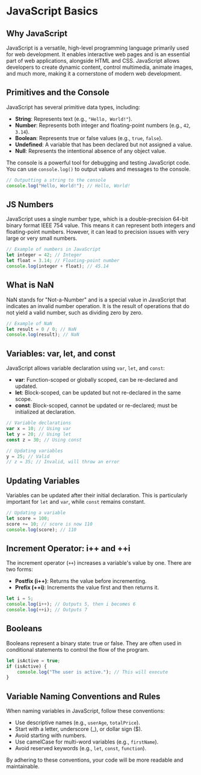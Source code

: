 # JavaScript Basics 

## Why JavaScript
JavaScript is a versatile, high-level programming language primarily used for web development. It enables interactive web pages and is an essential part of web applications, alongside HTML and CSS. JavaScript allows developers to create dynamic content, control multimedia, animate images, and much more, making it a cornerstone of modern web development.

## Primitives and the Console
JavaScript has several primitive data types, including:
- **String**: Represents text (e.g., `"Hello, World!"`).
- **Number**: Represents both integer and floating-point numbers (e.g., `42`, `3.14`).
- **Boolean**: Represents true or false values (e.g., `true`, `false`).
- **Undefined**: A variable that has been declared but not assigned a value.
- **Null**: Represents the intentional absence of any object value.

The console is a powerful tool for debugging and testing JavaScript code. You can use `console.log()` to output values and messages to the console.

```javascript
// Outputting a string to the console
console.log("Hello, World!"); // Hello, World!
```

## JS Numbers
JavaScript uses a single number type, which is a double-precision 64-bit binary format IEEE 754 value. This means it can represent both integers and floating-point numbers. However, it can lead to precision issues with very large or very small numbers.

```javascript
// Example of numbers in JavaScript
let integer = 42; // Integer
let float = 3.14; // Floating-point number
console.log(integer + float); // 45.14
```

## What is NaN
NaN stands for "Not-a-Number" and is a special value in JavaScript that indicates an invalid number operation. It is the result of operations that do not yield a valid number, such as dividing zero by zero.

```javascript
// Example of NaN
let result = 0 / 0; // NaN
console.log(result); // NaN
```

## Variables: var, let, and const
JavaScript allows variable declaration using `var`, `let`, and `const`:
- **var**: Function-scoped or globally scoped, can be re-declared and updated.
- **let**: Block-scoped, can be updated but not re-declared in the same scope.
- **const**: Block-scoped, cannot be updated or re-declared; must be initialized at declaration.

```javascript
// Variable declarations
var x = 10; // Using var
let y = 20; // Using let
const z = 30; // Using const

// Updating variables
y = 25; // Valid
// z = 35; // Invalid, will throw an error
```

## Updating Variables
Variables can be updated after their initial declaration. This is particularly important for `let` and `var`, while `const` remains constant.

```javascript
// Updating a variable
let score = 100;
score += 10; // score is now 110
console.log(score); // 110
```

## Increment Operator: i++ and ++i
The increment operator (`++`) increases a variable's value by one. There are two forms:
- **Postfix (i++)**: Returns the value before incrementing.
- **Prefix (++i)**: Increments the value first and then returns it.

```javascript
let i = 5;
console.log(i++); // Outputs 5, then i becomes 6
console.log(++i); // Outputs 7
```

## Booleans
Booleans represent a binary state: true or false. They are often used in conditional statements to control the flow of the program.

```javascript
let isActive = true;
if (isActive) {
    console.log("The user is active."); // This will execute
}
```

## Variable Naming Conventions and Rules
When naming variables in JavaScript, follow these conventions:
- Use descriptive names (e.g., `userAge`, `totalPrice`).
- Start with a letter, underscore (_), or dollar sign ($).
- Avoid starting with numbers.
- Use camelCase for multi-word variables (e.g., `firstName`).
- Avoid reserved keywords (e.g., `let`, `const`, `function`).

By adhering to these conventions, your code will be more readable and maintainable.
